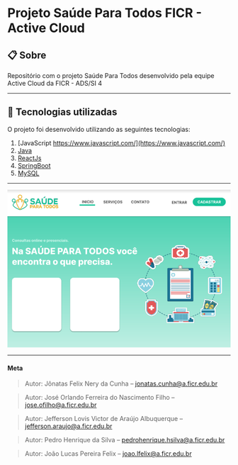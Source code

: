 # Projeto Saúde Para Todos FICR - Active Cloud

## 📋  Sobre

Repositório com o projeto Saúde Para Todos desenvolvido pela equipe Active Cloud da FICR - ADS/SI 4

----------

## 🚀  Tecnologias utilizadas

O projeto foi desenvolvido utilizando as seguintes tecnologias:


 1. [JavaScript https://www.javascript.com/](https://www.javascript.com/)
 2. [Java](https://www.java.com/pt-BR/)
 3. [ReactJs](https://reactjs.org/)
 4. [SpringBoot](https://spring.io/projects/spring-boot)
 5. [MySQL](https://www.mysql.com/)

----------
<p align="center">
  <img src="docs/preview.bmp" />
</p>

----------

#### Meta

>Autor: Jônatas Felix Nery da Cunha – jonatas.cunha@a.ficr.edu.br

>Autor: José Orlando Ferreira do Nascimento Filho – jose.ofilho@a.ficr.edu.br

>Autor: Jefferson Lovis Victor de Araújo Albuquerque – jefferson.araujo@a.ficr.edu.br

>Autor: Pedro Henrique da Silva – pedrohenrique.hsilva@a.ficr.edu.br

>Autor: João Lucas Pereira Felix – joao.lfelix@a.ficr.edu.br
